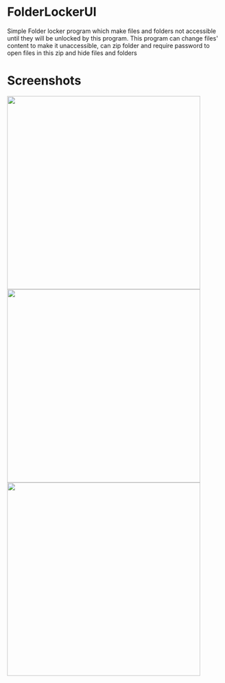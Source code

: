 # FolderLockerUI
Simple Folder locker program which make files and folders not accessible until they will be unlocked by this program. This program can change files' content to make it unaccessible, can zip folder and require password to open files in this zip and hide files and folders
# Screenshots
<img src="https://user-images.githubusercontent.com/68772954/163006602-af1bcf3b-7ab9-498e-85b2-52cd9b2aade7.png" width=450px/>

<img src="https://user-images.githubusercontent.com/68772954/163006205-588b686b-7ecd-43d3-a5ed-3c8a7476d4e9.png" width=450px/>

<img src="https://user-images.githubusercontent.com/68772954/163006766-a8fee087-5d47-4dd7-ac24-01d143d943e3.png" width=450px/>
